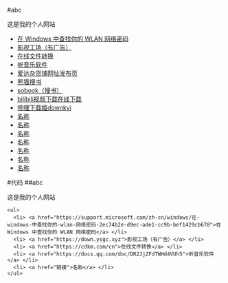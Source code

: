 #abc
<p>这是我的个人网站</p>

<ul>
  <li> <a href="https://support.microsoft.com/zh-cn/windows/在-windows-中查找你的-wlan-网络密码-2ec74b2e-d9ec-ade1-cc9b-bef1429cb678">在 Windows 中查找你的 WLAN 网络密码</a> </li>
  <li> <a href="https://down.ysgc.xyz">影视工场（有广告）</a> </li>
  <li> <a href="https://cdkm.com/cn">在线文件转换</a> </li>
  <li> <a href="https://docs.qq.com/doc/DR2JjZFdTWHd4VUh5">听音乐软件</a> </li>
  <li> <a href="https://adzhp.vip">爱达杂货铺网址发布页</a> </li>
  <li> <a href="https://xmsoushu.com/">熊猫搜书</a> </li>
  <li> <a href="https://sobooks.net">sobook（搜书）</a> </li>
  <li> <a href="https://greasyfork.org/zh-CN/scripts/413228-bilibili视频下载">bilibili视频下载在线下载</a> </li>
  <li> <a href="https://github.com/leiurayer/downkyi">哔哩下载姬downkyi</a> </li>
  <li> <a href="链接">名称</a> </li>
  <li> <a href="链接">名称</a> </li>
  <li> <a href="链接">名称</a> </li>
  <li> <a href="链接">名称</a> </li>
  <li> <a href="链接">名称</a> </li>
  <li> <a href="链接">名称</a> </li>
  <li> <a href="链接">名称</a> </li>
</ul>

#代码
##abc
	<p>这是我的个人网站</p>

	<ul>
	  <li> <a href="https://support.microsoft.com/zh-cn/windows/在-windows-中查找你的-wlan-网络密码-2ec74b2e-d9ec-ade1-cc9b-bef1429cb678">在 Windows 中查找你的 WLAN 网络密码</a> </li>
	  <li> <a href="https://down.ysgc.xyz">影视工场（有广告）</a> </li>
	  <li> <a href="https://cdkm.com/cn">在线文件转换</a> </li>
      <li> <a href="https://docs.qq.com/doc/DR2JjZFdTWHd4VUh5">听音乐软件</a> </li>
	  <li> <a href="链接">名称</a> </li>
    </ul>
